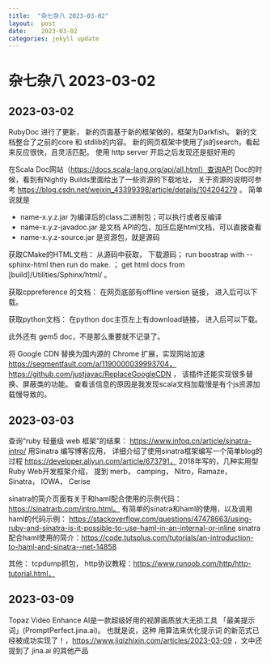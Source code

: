 ```yaml
---
title:  "杂七杂八 2023-03-02"
layout:  post
date:    2023-03-02
categories: jekyll update
---
```


# 杂七杂八 2023-03-02

## 2023-03-02

RubyDoc 进行了更新， 新的页面基于新的框架做的，框架为Darkfish。 新的文档整合了之前的core 和 stdlib的内容。
新的网页框架中使用了js的search，看起来反应很快，且灵活匹配。 使用 http server 开启之后发现还是挺好用的

在Scala Doc网站（https://docs.scala-lang.org/api/all.html）查询API Doc的时候，看到有Nightly Builds里面给出了一些资源的下载地址， 关于资源的说明可参考 https://blog.csdn.net/weixin_43399398/article/details/104204279 。
简单说就是 
 - name-x.y.z.jar 为编译后的class二进制包；可以执行或者反编译
 - name-x.y.z-javadoc.jar 是文档 API的包，加压后是html文档，可以直接查看
 - name-x.y.z-source.jar 是资源包，就是源码

获取CMake的HTML文档：
 从源码中获取， 下载源码； run boostrap with --sphinx-html then run do make. ； get html docs from [build]/Utilities/Sphinx/html/ 。

获取cppreference 的文档： 在网页底部有offline version 链接， 进入后可以下载。

获取python文档： 在python doc主页左上有download链接， 进入后可以下载。

此外还有 gem5 doc，不是那么重要就不记录了。

将 Google CDN 替换为国内源的 Chrome 扩展，实现网站加速 https://segmentfault.com/a/1190000039993704，https://github.com/justjavac/ReplaceGoogleCDN ， 该插件还能实现很多替换、屏蔽类的功能。
查看该信息的原因是我发现scala文档加载慢是有个js资源加载慢导致的。

## 2023-03-03
查询“ruby 轻量级 web 框架”的结果：
https://www.infoq.cn/article/sinatra-intro/ 用Sinatra 编写博客应用， 详细介绍了使用sinatra框架编写一个简单blog的过程
https://developer.aliyun.com/article/673791， 2018年写的，几种实用型Ruby Web开发框架介绍， 提到 merb， camping， Nitro，Ramaze， Sinatra， IOWA， Cerise

sinatra的简介页面有关于和haml配合使用的示例代码： https://sinatrarb.com/intro.html。
有简单的sinatra和haml的使用，以及调用haml的代码示例： https://stackoverflow.com/questions/47478663/using-ruby-and-sinatra-is-it-possible-to-use-haml-in-an-internal-or-inline 
sinatra配合haml使用的简介：https://code.tutsplus.com/tutorials/an-introduction-to-haml-and-sinatra--net-14858

其他： tcpdump抓包， http协议教程：https://www.runoob.com/http/http-tutorial.html， 

## 2023-03-09
Topaz Video Enhance AI是一款超级好用的视屏画质放大无损工具
「最美提示词」(PromptPerfect.jina.ai)。 也就是说，这种 用算法来优化提示词 的新范式已经被成功实现了！，https://www.jiqizhixin.com/articles/2023-03-09 ，文中还提到了 jina.ai 的其他产品


